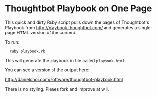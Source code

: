 # Thoughtbot Playbook on One Page

This quick and dirty Ruby script pulls down the pages of Thoughtbot's Playbook
from <http://playbook.thoughtbot.com/> and generates a single-page HTML version
of the content.

To run:

      ruby playbook.rb

This will generate the playbook in file called `playbook.html`.

You can see a version of the output here:

<http://danielchoi.com/software/thoughtbot-playbook.html>

There is no styling. Pleaes fork and improve at will.


